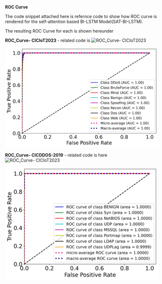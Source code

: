 **ROC Curve** 

The code snippet attached here is refernce code to show how ROC curve is rendered for the self-attention based BI-LSTM Model(SAT-BI-LSTM).

The resulting ROC Curve for each is shown hereunder

**ROC_Curve- CICIoT2023**   - related code is ![ROC_Curve- CICIoT2023](https://github.com/bmiftah/ROC-Curve-code/blob/main/CICIoT2023_ROC_Curve)

![ROC_Curve- CICIoT2023](https://github.com/bmiftah/ROC-Curve-code/blob/main/CICIoT2023_ROC_Curve.jpeg)


**ROC_Curve- CICDDOS-2019** - related code is here ![ROC_Curve- CICIoT2023](https://github.com/bmiftah/ROC-Curve-code/blob/main/CICIoT2023_ROC_Curv)

![ROC_Curve- CICIoT2023](https://github.com/bmiftah/ROC-Curve-code/blob/main/ROC_Curves_2019_SP_1108.jpeg)
